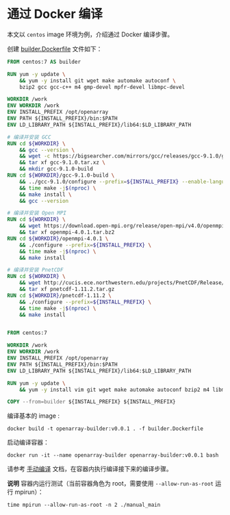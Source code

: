 # 通过 Docker 编译

本文以 `centos` image 环境为例，介绍通过 Docker 编译步骤。

创建 [builder.Dockerfile](https://github.com/hxmhuang/OpenArray_CXX/blob/master/scripts/docker-build/centos7/builder.Dockerfile) 文件如下：

```Dockerfile
FROM centos:7 AS builder

RUN yum -y update \
    && yum -y install git wget make automake autoconf \
    bzip2 gcc gcc-c++ m4 gmp-devel mpfr-devel libmpc-devel

WORKDIR /work
ENV WORKDIR /work
ENV INSTALL_PREFIX /opt/openarray
ENV PATH ${INSTALL_PREFIX}/bin:$PATH
ENV LD_LIBRARY_PATH ${INSTALL_PREFIX}/lib64:$LD_LIBRARY_PATH

# 编译并安装 GCC
RUN cd ${WORKDIR} \
    && gcc --version \
    && wget -c https://bigsearcher.com/mirrors/gcc/releases/gcc-9.1.0/gcc-9.1.0.tar.xz \
    && tar xf gcc-9.1.0.tar.xz \
    && mkdir gcc-9.1.0-build
RUN cd ${WORKDIR}/gcc-9.1.0-build \
    && ../gcc-9.1.0/configure --prefix=${INSTALL_PREFIX} --enable-languages=c,c++,fortran --disable-multilib \
    && time make -j$(nproc) \
    && make install \
    && gcc --version

# 编译并安装 Open MPI
RUN cd ${WORKDIR} \
    && wget https://download.open-mpi.org/release/open-mpi/v4.0/openmpi-4.0.1.tar.bz2 \
    && tar xf openmpi-4.0.1.tar.bz2
RUN cd ${WORKDIR}/openmpi-4.0.1 \
    && ./configure --prefix=${INSTALL_PREFIX} \
    && time make -j$(nproc) \
    && make install

# 编译并安装 PnetCDF
RUN cd ${WORKDIR} \
    && wget http://cucis.ece.northwestern.edu/projects/PnetCDF/Release/pnetcdf-1.11.2.tar.gz \
    && tar xf pnetcdf-1.11.2.tar.gz
RUN cd ${WORKDIR}/pnetcdf-1.11.2 \
    && ./configure --prefix=${INSTALL_PREFIX} \
    && time make -j$(nproc) \
    && make install


FROM centos:7

WORKDIR /work
ENV WORKDIR /work
ENV INSTALL_PREFIX /opt/openarray
ENV PATH ${INSTALL_PREFIX}/bin:$PATH
ENV LD_LIBRARY_PATH ${INSTALL_PREFIX}/lib64:$LD_LIBRARY_PATH

RUN yum -y update \
    && yum -y install vim git wget make automake autoconf bzip2 m4 libmpc mpfr gmp glibc-devel

COPY --from=builder ${INSTALL_PREFIX} ${INSTALL_PREFIX}
```

编译基本的 image :

```shell
docker build -t openarray-builder:v0.0.1 . -f builder.Dockerfile
```

启动编译容器：

```shell
docker run -it --name openarray-builder openarray-builder:v0.0.1 bash
```

请参考 [手动编译](./build_openarray.md) 文档，在容器内执行编译接下来的编译步骤。

**说明** 容器内运行测试（当前容器角色为 root，需要使用 `--allow-run-as-root` 运行 mpirun）：

```shell
time mpirun --allow-run-as-root -n 2 ./manual_main
```
